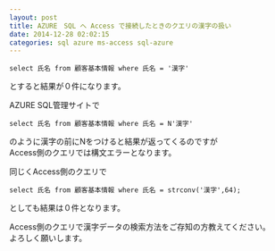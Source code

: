 ```yaml
---
layout: post
title: AZURE　SQL へ Access で接続したときのクエリの漢字の扱い
date: 2014-12-28 02:02:15
categories: sql azure ms-access sql-azure
---
```

```
select 氏名 from 顧客基本情報 where 氏名 = '漢字'
```

<p>とすると結果が０件になります。</p>

<p>AZURE SQL管理サイトで</p>

```
select 氏名 from 顧客基本情報 where 氏名 = N'漢字'
```

<p>のように漢字の前にNをつけると結果が返ってくるのですが<br>
Access側のクエリでは構文エラーとなります。</p>

<p>同じくAccess側のクエリで</p>

```
select 氏名 from 顧客基本情報 where 氏名 = strconv('漢字',64);
```

<p>としても結果は０件となります。</p>

<p>Access側のクエリで漢字データの検索方法をご存知の方教えてください。<br>
よろしく願いします。</p>
